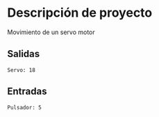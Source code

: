 # Descripción de proyecto
Movimiento de un servo motor


## Salidas
    Servo: 18

## Entradas
    Pulsador: 5